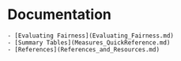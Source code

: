 # Documentation
    - [Evaluating Fairness](Evaluating_Fairness.md)
    - [Summary Tables](Measures_QuickReference.md)
    - [References](References_and_Resources.md)
